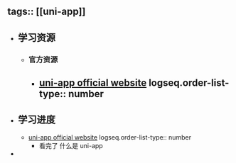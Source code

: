 tags:: [[uni-app]]
---

- ## 学习资源
	- ### 官方资源
		- [uni-app official website](https://uniapp.dcloud.net.cn/)
		  logseq.order-list-type:: number
			-
- ## 学习进度
	- [uni-app official website](https://uniapp.dcloud.net.cn/)
	  logseq.order-list-type:: number
		- 看完了 什么是 uni-app
-